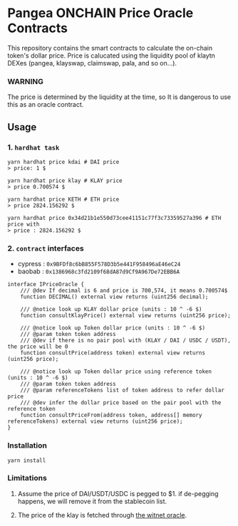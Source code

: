 # Pangea ONCHAIN Price Oracle Contracts

This repository contains the smart contracts to calculate the on-chain token's dollar price. Price is calucated using
the liquidity pool of klaytn DEXes (pangea, klayswap, claimswap, pala, and so on...).

### WARNING

The price is determined by the liquidity at the time, so It is dangerous to use this as an oracle contract.

## Usage

### 1. `hardhat task`

````shell
yarn hardhat price kdai # DAI price
> price: 1 $

yarn hardhat price klay # KLAY price
> price 0.700574 $

yarn hardhat price KETH # ETH price
> price 2824.156292 $

yarn hardhat price 0x34d21b1e550d73cee41151c77f3c73359527a396 # ETH price with
> price : 2824.156292 $ 
````

### 2. `contract` interfaces

* cypress : `0x9BFDf8c6bB855F578D3b5e441F958496aE46eC24`
* baobab : `0x1386968c3fd2109f68dA87d9Cf9A967De72EBB6A`

````solidity
interface IPriceOracle {
    /// @dev If decimal is 6 and price is 700,574, it means 0.700574$
    function DECIMAL() external view returns (uint256 decimal);

    /// @notice look up KLAY dollar price (units : 10 ^ -6 $)
    function consultKlayPrice() external view returns (uint256 price);

    /// @notice look up Token dollar price (units : 10 ^ -6 $)
    /// @param token token address
    /// @dev if there is no pair pool with (KLAY / DAI / USDC / USDT), the price will be 0
    function consultPrice(address token) external view returns (uint256 price);

    /// @notice look up Token dollar price using reference token (units : 10 ^ -6 $)
    /// @param token token address
    /// @param referenceTokens list of token address to refer dollar price 
    /// @dev infer the dollar price based on the pair pool with the reference token
    function consultPriceFrom(address token, address[] memory referenceTokens) external view returns (uint256 price);
}
````

### Installation

````shell
yarn install
````

### Limitations

1. Assume the price of DAI/USDT/USDC is pegged to $1. if de-pegging happens, we will remove it from the stablecoin list.

2. The price of the klay is fetched
   through [the witnet oracle](https://feeds.witnet.io/klaytn/klaytn-testnet_klay-usdt_6).
